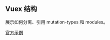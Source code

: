 ## Vuex 结构

展示如何分离、引用 mutation-types 和 modules。

[官方示例](https://github.com/vuejs/vuex/tree/dev/examples)